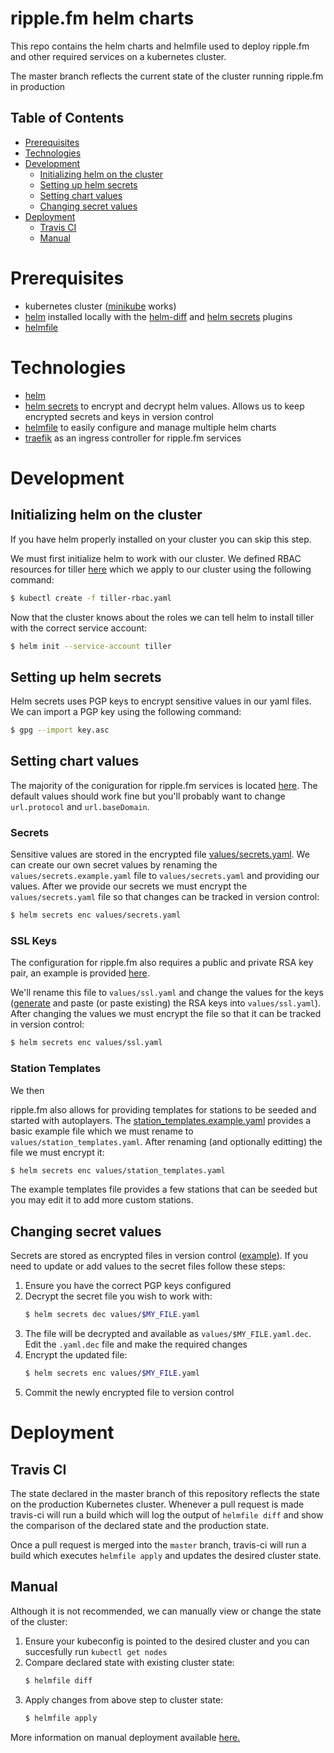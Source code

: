 # ripple.fm helm charts

This repo contains the helm charts and helmfile used to deploy ripple.fm and other required services on a kubernetes cluster.

The master branch reflects the current state of the cluster running ripple.fm in production

## Table of Contents

* [Prerequisites](#prerequisites)
* [Technologies](#technologies)
* [Development](#development)
  * [Initializing helm on the cluster](#initializing-helm-on-the-cluster)
  * [Setting up helm secrets](#setting-up-helm-secrets)
  * [Setting chart values](#setting-chart-values)
  * [Changing secret values](#changing-secret-values)
* [Deployment](#deployment)
  * [Travis CI](#travis-ci)
  * [Manual](#manual)

# Prerequisites

- kubernetes cluster ([minikube](https://kubernetes.io/docs/setup/minikube/) works)
- [helm](https://helm.sh/) installed locally with the [helm-diff](https://github.com/databus23/helm-diff) and [helm secrets](https://github.com/futuresimple/helm-secrets) plugins
- [helmfile](https://github.com/roboll/helmfile)

# Technologies

- [helm](https://helm.sh/)
- [helm secrets](https://github.com/futuresimple/helm-secrets) to encrypt and decrypt helm values. Allows us to keep encrypted secrets and keys in version control
- [helmfile](https://github.com/roboll/helmfile) to easily configure and manage multiple helm charts
- [traefik](https://traefik.io/) as an ingress controller for ripple.fm services

# Development

## Initializing helm on the cluster

If you have helm properly installed on your cluster you can skip this step.

We must first initialize helm to work with our cluster. We defined RBAC resources for tiller [here](tiller-rbac.yaml) which we apply to our cluster using the following command:

```sh
$ kubectl create -f tiller-rbac.yaml
```

Now that the cluster knows about the roles we can tell helm to install tiller with the correct service account:

```sh
$ helm init --service-account tiller
```

## Setting up helm secrets

Helm secrets uses PGP keys to encrypt sensitive values in our yaml files. We can import a PGP key using the following command:

```sh
$ gpg --import key.asc
```

## Setting chart values

The majority of the coniguration for ripple.fm services is located [here](values/ripple.yaml.gotmpl). The default values should work fine but you'll probably want to change `url.protocol` and `url.baseDomain`.

### Secrets

Sensitive values are stored in the encrypted file [values/secrets.yaml](values/secrets.yaml). We can create our own secret values by renaming the `values/secrets.example.yaml` file to `values/secrets.yaml` and providing our values. After we provide our secrets we must encrypt the `values/secrets.yaml` file so that changes can be tracked in version control:

```sh
$ helm secrets enc values/secrets.yaml
```

### SSL Keys

The configuration for ripple.fm also requires a public and private RSA key pair, an example is provided [here](values/ssl.example.yaml).

We'll rename this file to `values/ssl.yaml` and change the values for the keys ([generate](https://en.wikibooks.org/wiki/Cryptography/Generate_a_keypair_using_OpenSSL#Generate_an_RSA_keypair_with_a_2048_bit_private_key) and paste (or paste existing) the RSA keys into `values/ssl.yaml`). After changing the values we must encrypt the file so that it can be tracked in version control:

```sh
$ helm secrets enc values/ssl.yaml
```

### Station Templates

We then 

ripple.fm also allows for providing templates for stations to be seeded and started with autoplayers. The [station_templates.example.yaml](values/station_templates.example.yaml) provides a basic example file which we must rename to `values/station_templates.yaml`. After renaming (and optionally editting) the file we must encrypt it:

```sh
$ helm secrets enc values/station_templates.yaml
```

The example templates file provides a few stations that can be seeded but you may edit it to add more custom stations.

## Changing secret values

Secrets are stored as encrypted files in version control ([example](values/secrets.yaml)). If you need to update or add values to the secret files follow these steps:

1. Ensure you have the correct PGP keys configured
1. Decrypt the secret file you wish to work with:
    ```sh
    $ helm secrets dec values/$MY_FILE.yaml
    ```
1. The file will be decrypted and available as `values/$MY_FILE.yaml.dec`. Edit the `.yaml.dec` file and make the required changes
1. Encrypt the updated file:
    ```sh
    $ helm secrets enc values/$MY_FILE.yaml
    ```
1. Commit the newly encrypted file to version control

# Deployment

## Travis CI

The state declared in the master branch of this repository reflects the state on the production Kubernetes cluster. Whenever a pull request is made travis-ci will run a build which will log the output of `helmfile diff` and show the comparison of the declared state and the production state.

Once a pull request is merged into the `master` branch, travis-ci will run a build which executes `helmfile apply` and updates the desired cluster state.

## Manual

Although it is not recommended, we can manually view or change the state of the cluster:

1. Ensure your kubeconfig is pointed to the desired cluster and you can succesfully run `kubectl get nodes`
1. Compare declared state with existing cluster state:
    ```sh
    $ helmfile diff
    ```
1. Apply changes from above step to cluster state:
    ```sh
    $ helmfile apply
    ```

More information on manual deployment available [here.](https://github.com/roboll/helmfile)